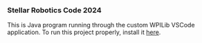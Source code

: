 ### Stellar Robotics Code 2024 ###

This is Java program running through the custom WPILib VSCode application. To run this project properly, install it [here](https://docs.wpilib.org/en/stable/docs/zero-to-robot/step-2/wpilib-setup.html).
